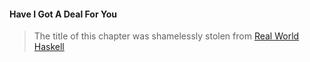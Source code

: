 

#### Have I Got A Deal For You











> The title of this chapter was shamelessly stolen from  [Real World Haskell]()

